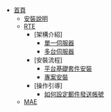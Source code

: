 * [首頁](/)
    * [安裝說明](INSTALLS/README#安裝說明)
    * [RTE](INSTALLS/README#RTE)
        * [架構介紹]
            * [單一伺服器](INSTALLS/ARCH/SINGLE/)
            * [多台伺服器](INSTALLS/ARCH/MULTIPLE/)
        * [安裝流程]
            * [平台基礎套件安裝](INSTALLS/RTE/PACKAGE/)
            * [專案安裝](INSTALLS/RTE/PROJECT/)
        * [操作引導]
            * [如何設定郵件發送帳號](INSTALLS/HOWTO/EMAIL/README#如何設定郵件發送帳號)
    * [MAE](INSTALLS/README#MAE)